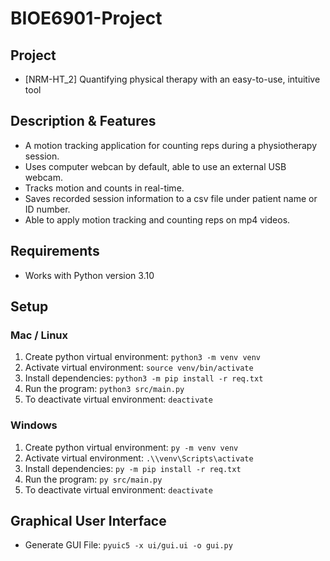 # BIOE6901-Project

## Project
- [NRM-HT_2] Quantifying physical therapy with an easy-to-use, intuitive tool

## Description & Features
- A motion tracking application for counting reps during a physiotherapy session.
- Uses computer webcan by default, able to use an external USB webcam.
- Tracks motion and counts in real-time.
- Saves recorded session information to a csv file under patient name or ID number.
- Able to apply motion tracking and counting reps on mp4 videos.

## Requirements
- Works with Python version 3.10

## Setup

### Mac / Linux
1.  Create python virtual environment: `python3 -m venv venv`
2.  Activate virtual environment: `source venv/bin/activate`
3.  Install dependencies: `python3 -m pip install -r req.txt`
4.  Run the program: `python3 src/main.py`
5.  To deactivate virtual environment: `deactivate`

### Windows
1.  Create python virtual environment: `py -m venv venv`
2.  Activate virtual environment: `.\\venv\Scripts\activate`
3.  Install dependencies: `py -m pip install -r req.txt`
4.  Run the program: `py src/main.py`
5.  To deactivate virtual environment: `deactivate`

## Graphical User Interface
- Generate GUI File: `pyuic5 -x ui/gui.ui -o gui.py`